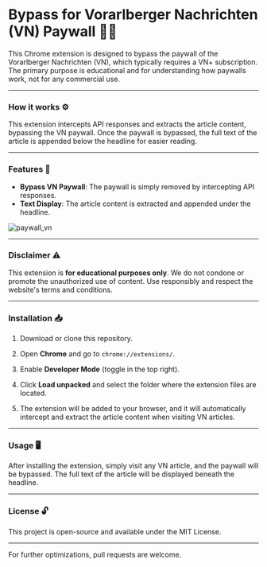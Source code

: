# **Bypass for Vorarlberger Nachrichten (VN) Paywall** 📰🚫

This Chrome extension is designed to bypass the paywall of the Vorarlberger Nachrichten (VN), which typically requires a VN+ subscription. The primary purpose is educational and for understanding how paywalls work, not for any commercial use.

---

### **How it works** ⚙️

This extension intercepts API responses and extracts the article content, bypassing the VN paywall. Once the paywall is bypassed, the full text of the article is appended below the headline for easier reading.

---

### **Features** 🔧

- **Bypass VN Paywall**: The paywall is simply removed by intercepting API responses.
- **Text Display**: The article content is extracted and appended under the headline.

![paywall_vn](https://github.com/user-attachments/assets/8308cbf2-6639-433b-984a-9a6f2990d6b0)

---

### **Disclaimer** ⚠️

This extension is **for educational purposes only**. We do not condone or promote the unauthorized use of content. Use responsibly and respect the website's terms and conditions.

---

### **Installation** 📥

1. Download or clone this repository.
   
2. Open **Chrome** and go to `chrome://extensions/`.

3. Enable **Developer Mode** (toggle in the top right).

4. Click **Load unpacked** and select the folder where the extension files are located.

5. The extension will be added to your browser, and it will automatically intercept and extract the article content when visiting VN articles.

---

### **Usage** 🖥️

After installing the extension, simply visit any VN article, and the paywall will be bypassed. The full text of the article will be displayed beneath the headline.

---

### **License** 🔓

This project is open-source and available under the MIT License.

---

For further optimizations, pull requests are welcome.
